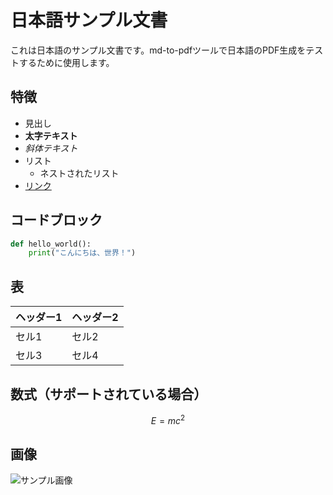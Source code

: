 # 日本語サンプル文書

これは日本語のサンプル文書です。md-to-pdfツールで日本語のPDF生成をテストするために使用します。

## 特徴

- 見出し
- **太字テキスト**
- *斜体テキスト*
- リスト
  - ネストされたリスト
- [リンク](https://example.com)

## コードブロック

```python
def hello_world():
    print("こんにちは、世界！")
```

## 表

| ヘッダー1 | ヘッダー2 |
|----------|----------|
| セル1    | セル2    |
| セル3    | セル4    |

## 数式（サポートされている場合）

$$E = mc^2$$

## 画像

![サンプル画像](https://example.com/image.png)
